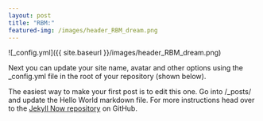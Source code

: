 ```yaml
---
layout: post
title: "RBM:"
featured-img: /images/header_RBM_dream.png
---
```


![_config.yml]({{ site.baseurl }}/images/header_RBM_dream.png)


Next you can update your site name, avatar and other options using the _config.yml file in the root of your repository (shown below).

The easiest way to make your first post is to edit this one. Go into /_posts/ and update the Hello World markdown file. For more instructions head over to the [Jekyll Now repository](https://github.com/barryclark/jekyll-now) on GitHub.



